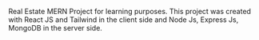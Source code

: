 Real Estate MERN Project for learning purposes. This project was created with React JS and Tailwind in the client side and Node Js, Express Js, MongoDB in the server side.
